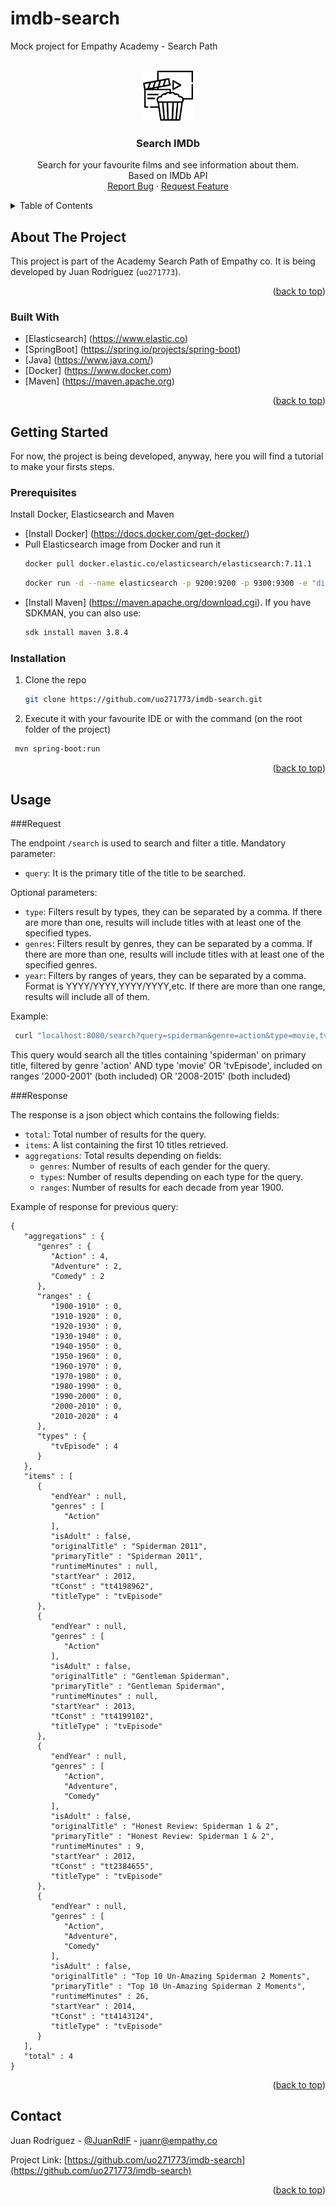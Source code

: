 # imdb-search
Mock project for Empathy Academy - Search Path
<div id="top"></div>

<!-- PROJECT LOGO -->
<br />
<div align="center">
  <a href="https://github.com/uo271773/imdb-search">
    <img src="images/logo.png" alt="Logo" width="80" height="80">
  </a>

<h3 align="center">Search IMDb</h3>

  <p align="center">
    Search for your favourite films and see information about them. <br />Based on IMDb API
    <br />
    <a href="https://github.com/uo271773/imdb-search/issues">Report Bug</a>
    ·
    <a href="https://github.com/uo271773/imdb-search/issues">Request Feature</a>
  </p>
</div>



<!-- TABLE OF CONTENTS -->
<details>
  <summary>Table of Contents</summary>
  <ol>
    <li>
      <a href="#about-the-project">About The Project</a>
      <ul>
        <li><a href="#built-with">Built With</a></li>
      </ul>
    </li>
    <li>
      <a href="#getting-started">Getting Started</a>
      <ul>
        <li><a href="#prerequisites">Prerequisites</a></li>
        <li><a href="#installation">Installation</a></li>
      </ul>
    </li>
    <li><a href="#usage">Usage</a></li>
    <li><a href="#contact">Contact</a></li>
  </ol>
</details>



<!-- ABOUT THE PROJECT -->
## About The Project

This project is part of the Academy Search Path of Empathy co. It is being developed by Juan Rodríguez (`uo271773`).

<p align="right">(<a href="#top">back to top</a>)</p>



### Built With

* [Elasticsearch] (https://www.elastic.co)
* [SpringBoot] (https://spring.io/projects/spring-boot)
* [Java] (https://www.java.com/)
* [Docker] (https://www.docker.com)
* [Maven] (https://maven.apache.org)

<p align="right">(<a href="#top">back to top</a>)</p>



<!-- GETTING STARTED -->
## Getting Started

For now, the project is being developed, anyway, here you will find a tutorial to make your firsts steps.

### Prerequisites

Install Docker, Elasticsearch and Maven
* [Install Docker] (https://docs.docker.com/get-docker/)
* Pull Elasticsearch image from Docker and run it
  ```sh
  docker pull docker.elastic.co/elasticsearch/elasticsearch:7.11.1
  ```
  ```sh
  docker run -d --name elasticsearch -p 9200:9200 -p 9300:9300 -e "discovery.type=single-node" docker.elastic.co/elasticsearch/elasticsearch:7.11.1
  ```
* [Install Maven] (https://maven.apache.org/download.cgi). If you have SDKMAN, you can also use:
  ```sh
  sdk install maven 3.8.4
  ```
 

### Installation

1. Clone the repo
   ```sh
   git clone https://github.com/uo271773/imdb-search.git
   ```
2. Execute it with your favourite IDE or with the command (on the root folder of the project)
  ```sh
   mvn spring-boot:run
   ```

<p align="right">(<a href="#top">back to top</a>)</p>



<!-- USAGE EXAMPLES -->
## Usage

###Request

The endpoint `/search` is used to search and filter a title.
Mandatory parameter:
* `query`: It is the primary title of the title to be searched.

Optional parameters:
* `type`: Filters result by types, they can be separated by a comma.
If there are more than one, results will include titles with at least
one of the specified types.
* `genres`: Filters result by genres, they can be separated by a comma.
If there are more than one, results will include titles with 
at least one of the specified genres.
* `year`: Filters by ranges of years, they can be separated by a comma.
Format is YYYY/YYYY,YYYY/YYYY,etc. If there are more than one range,
results will include all of them. 

Example:
  ```sh
   curl "localhost:8080/search?query=spiderman&genre=action&type=movie,tvEpisode&year=2000/2001,2008/2015"
   ```
This query would search all the titles containing 'spiderman' on 
primary title, filtered by genre 'action' AND type 'movie' OR 'tvEpisode',
included on ranges '2000-2001' (both included) OR '2008-2015'
(both included)

###Response

The response is a json object which contains the following fields:
* `total`: Total number of results for the query.
* `items`: A list containing the first 10 titles retrieved.
* `aggregations`: Total results depending on fields:
  * `genres`: Number of results of each gender for the query.
  * `types`: Number of results depending on each type for the query.
  * `ranges`: Number of results for each decade from year 1900.

Example of response for previous query:

```{toggle}
{
   "aggregations" : {
      "genres" : {
         "Action" : 4,
         "Adventure" : 2,
         "Comedy" : 2
      },
      "ranges" : {
         "1900-1910" : 0,
         "1910-1920" : 0,
         "1920-1930" : 0,
         "1930-1940" : 0,
         "1940-1950" : 0,
         "1950-1960" : 0,
         "1960-1970" : 0,
         "1970-1980" : 0,
         "1980-1990" : 0,
         "1990-2000" : 0,
         "2000-2010" : 0,
         "2010-2020" : 4
      },
      "types" : {
         "tvEpisode" : 4
      }
   },
   "items" : [
      {
         "endYear" : null,
         "genres" : [
            "Action"
         ],
         "isAdult" : false,
         "originalTitle" : "Spiderman 2011",
         "primaryTitle" : "Spiderman 2011",
         "runtimeMinutes" : null,
         "startYear" : 2012,
         "tConst" : "tt4198962",
         "titleType" : "tvEpisode"
      },
      {
         "endYear" : null,
         "genres" : [
            "Action"
         ],
         "isAdult" : false,
         "originalTitle" : "Gentleman Spiderman",
         "primaryTitle" : "Gentleman Spiderman",
         "runtimeMinutes" : null,
         "startYear" : 2013,
         "tConst" : "tt4199102",
         "titleType" : "tvEpisode"
      },
      {
         "endYear" : null,
         "genres" : [
            "Action",
            "Adventure",
            "Comedy"
         ],
         "isAdult" : false,
         "originalTitle" : "Honest Review: Spiderman 1 & 2",
         "primaryTitle" : "Honest Review: Spiderman 1 & 2",
         "runtimeMinutes" : 9,
         "startYear" : 2012,
         "tConst" : "tt2384655",
         "titleType" : "tvEpisode"
      },
      {
         "endYear" : null,
         "genres" : [
            "Action",
            "Adventure",
            "Comedy"
         ],
         "isAdult" : false,
         "originalTitle" : "Top 10 Un-Amazing Spiderman 2 Moments",
         "primaryTitle" : "Top 10 Un-Amazing Spiderman 2 Moments",
         "runtimeMinutes" : 26,
         "startYear" : 2014,
         "tConst" : "tt4143124",
         "titleType" : "tvEpisode"
      }
   ],
   "total" : 4
}
```

<p align="right">(<a href="#top">back to top</a>)</p>

<!-- CONTACT -->
## Contact

Juan Rodríguez - [@JuanRdlF](https://twitter.com/JuanRdlF) - juanr@empathy.co

Project Link: [https://github.com/uo271773/imdb-search](https://github.com/uo271773/imdb-search)

<p align="right">(<a href="#top">back to top</a>)</p>

